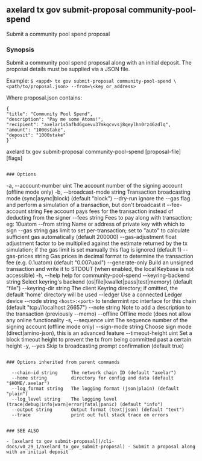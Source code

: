 ## axelard tx gov submit-proposal community-pool-spend

Submit a community pool spend proposal

### Synopsis

Submit a community pool spend proposal along with an initial deposit.
The proposal details must be supplied via a JSON file.

Example:
`$ <appd> tx gov submit-proposal community-pool-spend \<path/to/proposal.json> --from=\<key_or_address>`

Where proposal.json contains:

````
{
"title": "Community Pool Spend",
"description": "Pay me some Atoms!",
"recipient": "axelar1s5afhd6gxevu37mkqcvvsj8qeylhn0rz46zdlq",
"amount": "1000stake",
"deposit": "1000stake"
}```

````

axelard tx gov submit-proposal community-pool-spend [proposal-file] [flags]

```

### Options

```

-a, --account-number uint The account number of the signing account (offline mode only)
-b, --broadcast-mode string Transaction broadcasting mode (sync|async|block) (default "block")
--dry-run ignore the --gas flag and perform a simulation of a transaction, but don't broadcast it
--fee-account string Fee account pays fees for the transaction instead of deducting from the signer
--fees string Fees to pay along with transaction; eg: 10uatom
--from string Name or address of private key with which to sign
--gas string gas limit to set per-transaction; set to "auto" to calculate sufficient gas automatically (default 200000)
--gas-adjustment float adjustment factor to be multiplied against the estimate returned by the tx simulation; if the gas limit is set manually this flag is ignored (default 1)
--gas-prices string Gas prices in decimal format to determine the transaction fee (e.g. 0.1uatom) (default "0.007uaxl")
--generate-only Build an unsigned transaction and write it to STDOUT (when enabled, the local Keybase is not accessible)
-h, --help help for community-pool-spend
--keyring-backend string Select keyring's backend (os|file|kwallet|pass|test|memory) (default "file")
--keyring-dir string The client Keyring directory; if omitted, the default 'home' directory will be used
--ledger Use a connected Ledger device
--node string `<host>:<port>` to tendermint rpc interface for this chain (default "tcp://localhost:26657")
--note string Note to add a description to the transaction (previously --memo)
--offline Offline mode (does not allow any online functionality
-s, --sequence uint The sequence number of the signing account (offline mode only)
--sign-mode string Choose sign mode (direct|amino-json), this is an advanced feature
--timeout-height uint Set a block timeout height to prevent the tx from being committed past a certain height
-y, --yes Skip tx broadcasting prompt confirmation (default true)

```

### Options inherited from parent commands

```

      --chain-id string     The network chain ID (default "axelar")
      --home string         directory for config and data (default "$HOME/.axelar")
      --log_format string   The logging format (json|plain) (default "plain")
      --log_level string    The logging level (trace|debug|info|warn|error|fatal|panic) (default "info")
      --output string       Output format (text|json) (default "text")
      --trace               print out full stack trace on errors

```

### SEE ALSO

- [axelard tx gov submit-proposal](/cli-docs/v0_29_1/axelard_tx_gov_submit-proposal) - Submit a proposal along with an initial deposit
```
